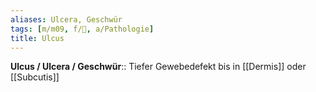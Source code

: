 ```yaml
---
aliases: Ulcera, Geschwür
tags: [m/m09, f/🧴, a/Pathologie]
title: Ulcus
---
```

**Ulcus / Ulcera / Geschwür**:: Tiefer Gewebedefekt bis in [[Dermis]] oder [[Subcutis]]
